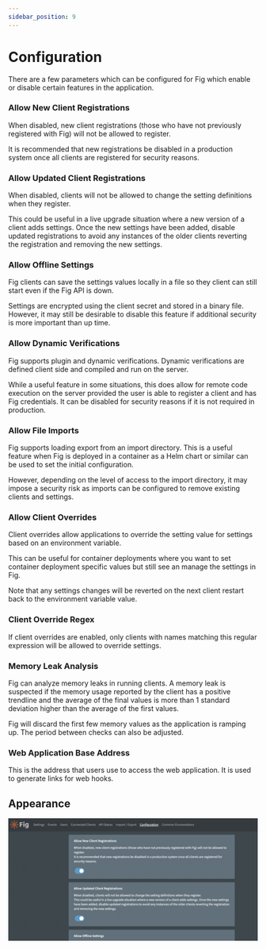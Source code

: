 ```yaml
---
sidebar_position: 9
---
```


# Configuration

There are a few parameters which can be configured for Fig which enable or disable certain features in the application.

### Allow New Client Registrations

When disabled, new client registrations (those who have not previously registered with Fig) will not be allowed to register.

It is recommended that new registrations be disabled in a production system once all clients are registered for security reasons.

### Allow Updated Client Registrations

When disabled, clients will not be allowed to change the setting definitions when they register.

This could be useful in a live upgrade situation where a new version of a client adds settings. Once the new settings have been added, disable updated registrations to avoid any instances of the older clients reverting the registration and removing the new settings.

### Allow Offline Settings

Fig clients can save the settings values locally in a file so they client can still start even if the Fig API is down.

Settings are encrypted using the client secret and stored in a binary file. However, it may still be desirable to disable this feature if additional security is more important than up time.

### Allow Dynamic Verifications

Fig supports plugin and dynamic verifications. Dynamic verifications are defined client side and compiled and run on the server.

While a useful feature in some situations, this does allow for remote code execution on the server provided the user is able to register a client and has Fig credentials. It can be disabled for security reasons if it is not required in production.

### Allow File Imports

Fig supports loading export from an import directory. This is a useful feature when Fig is deployed in a container as a Helm chart or similar can be used to set the initial configuration.

However, depending on the level of access to the import directory, it may impose a security risk as imports can be configured to remove existing clients and settings.

### Allow Client Overrides

Client overrides allow applications to override the setting value for settings based on an environment variable.

This can be useful for container deployments where you want to set container deployment specific values but still see an manage the settings in Fig.

Note that any settings changes will be reverted on the next client restart back to the environment variable value.

### Client Override Regex

If client overrides are enabled, only clients with names matching this regular expression will be allowed to override settings.

### Memory Leak Analysis

Fig can analyze memory leaks in running clients. A memory leak is suspected if the memory usage reported by the client has a positive trendline and the average of the final values is more than 1 standard deviation higher than the average of the first values.

Fig will discard the first few memory values as the application is ramping up. The period between checks can also be adjusted.

### Web Application Base Address

This is the address that users use to access the web application. It is used to generate links for web hooks.



## Appearance

![image-20220802231541473](../../static/img/fig-configuration.png)